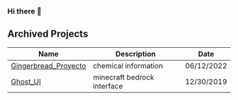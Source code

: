 ### Hi there 👋
## Archived Projects
|Name                                                                          |Description                |Date      |
|------------------------------------------------------------------------------|---------------------------|----------|
|[Gingerbread_Proyecto](https://github.com/CarlosRamosDev/Gingerbread_Proyecto)|chemical information       |06/12/2022|
|[Ghost_UI](https://github.com/CarlosRamosDev/Ghost_UI)                        |minecraft bedrock interface|12/30/2019|